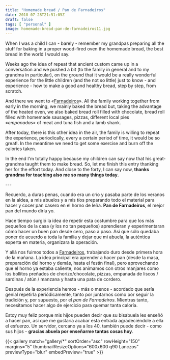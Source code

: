 ```yaml
---
title: "Homemade bread / Pan de Farnadeiros"
date: 2018-07-28T21:51:05Z
draft: false
tags: [ "personal" ]
image: homemade-bread-pan-de-farnadeiros11.jpg
---
```


<p>When I was a child I can - barely - remember my grandpas preparing all the stuff for baking in a proper wood-fired oven the homemade bread, the best bread in the world I would say.</p>
<p>Weeks ago the idea of repeat that ancient custom came up in a conversation and we pushed a bit (to the family in general and to my grandma in particular), on the ground that it would be a really wonderful experience for the little children (and the not so little) just to know - and experience - how to make a good and healthy bread, step by step, from scratch.</p>
<p>And there we went to <span>&laquo;</span><a href="https://gl.wikipedia.org/wiki/Farnadeiros,_O_Corgo">Farnadeiros</a><span>&raquo;</span>. All the family working together from early in the morning, we mainly baked the bread but, taking the advantage of the heated oven, we also baked bread roll filled with chocolate, bread roll filled with homemade sausages, pizzas, different local pies &laquo;<em>empanadas</em>&raquo;&nbsp;of meat and tuna fish and a lamb shank.</p>
<p>After today, there is this other idea in the air, the family is willing to repeat the experience, periodically, every a certain period of time, it would be so great!. In the meantime we need to get some exercise and burn off the calories taken.</p>
<p>In the end I'm totally happy because my children can say now that his great-grandma taught them to make bread. So, let me finish this entry thanking her for the effort today. And close to the forty, I can say now, <strong>thanks grandma for teaching also me so many things today</strong>.</p>
<p>---</p>
<p>Recuerdo, a duras penas, cuando era un cr&iacute;o y pasaba parte de los veranos en la aldea, a mis abuelos y a mis t&iacute;os preparando todo el material para hacer y cocer pan casero en el horno de le&ntilde;a. <strong>Pan de Farnadeiros</strong>, el mejor pan del mundo dir&iacute;a yo.</p>
<p>Hace tiempo surgi&oacute; la idea de repetir esta costumbre para que los m&aacute;s peque&ntilde;os de la casa (y los no tan peque&ntilde;os) aprendieran y experimentaran c&oacute;mo hacer un buen pan desde cero, paso a paso. As&iacute; que s&oacute;lo quedaba poner de acuerdo a toda la familia y dejar que mi abuela, la aut&eacute;ntica experta en materia, organizara la operaci&oacute;n.</p>
<p>Y all&aacute; nos fuimos todos a&nbsp;<a href="https://gl.wikipedia.org/wiki/Farnadeiros,_O_Corgo">Farnadeiros</a>, trabajando duro desde primera hora de la ma&ntilde;ana. La idea principal era aprender a hacer pan (desde la masa, preparaci&oacute;n del horno y dem&aacute;s, hasta el fest&iacute;n final), pero aprovechando que el horno ya estaba caliente, nos animamos con otros manjares como los bollitos pre&ntilde;ados de chorizo/chocolate, pizzas, empanada de liscos / sardinas / at&uacute;n / manzana y hasta una pata de cordero.</p>
<p>Despu&eacute;s de la experiencia hemos - m&aacute;s o menos - acordado que ser&iacute;a genial repetirla peri&oacute;dicamente, tanto por juntarnos como por seguir la tradici&oacute;n y, por supuesto, por el <em>pan de Farnadeiros</em>. Mientras tanto, necesitamos hacer algo de ejercicio para quemar tanta calor&iacute;a.</p>
<p>Estoy muy feliz porque mis hijos pueden decir que su bisabuela les ense&ntilde;&oacute; a hacer pan, as&iacute; que me gustar&iacute;a acabar esta entrada agradeci&eacute;ndole a ella el esfuerzo. Un servidor, cercano ya a los 40, tambi&eacute;n puede decir - como sus hijos - <strong>gracias abuela por ense&ntilde;arme tantas cosas hoy</strong>.</p>

{{< gallery match="gallery/*" sortOrder="asc" rowHeight="150" margins="5" thumbnailResizeOptions="600x600 q90 Lanczos"  previewType="blur" embedPreview="true" >}}

